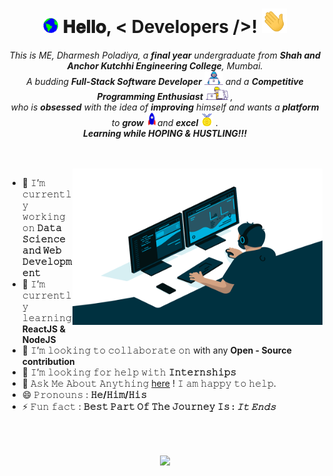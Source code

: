 
<!--
### Hi there 👋
**Dharm3438/Dharm3438** is a ✨ _special_ ✨ repository because its `README.md` (this file) appears on your GitHub profile.

Here are some ideas to get you started:

- 🔭 I’m currently working on ...
- 🌱 I’m currently learning ...
- 👯 I’m looking to collaborate on ...
- 🤔 I’m looking for help with ...
- 💬 Ask me about ...
- 📫 How to reach me: ...
- 😄 Pronouns: ...
- ⚡ Fun fact: ...
-->

<h1 align="center">
  <a target="_blank">
    <img src="https://github.com/Dharm3438/Dharm3438/blob/main/GIF/Earth.gif" width="24px" style="max-width:100%;">
  </a>
  𝐇𝐞𝐥𝐥𝐨, &lt; Developers /&gt;!
  <a target="_blank">
    <img src="https://github.com/Dharm3438/Dharm3438/blob/main/GIF/Hi.gif" width="40px" />
  </a>
</h1>




<p align="center">
  <em>
    This is ME, Dharmesh Poladiya, a <b>final year</b> undergraduate from <b>Shah and Anchor Kutchhi Engineering College</b>, Mumbai</a>. <br>
    A budding <b>Full-Stack Software Developer</b> <img src="https://github.com/Dharm3438/Dharm3438/blob/main/GIF/Developer.gif" width="30px"> and a <b>Competitive Programming Enthusiast</b>&nbsp;<img src="https://github.com/Dharm3438/Dharm3438/blob/main/GIF/Designer.gif" width="36px">&nbsp,<br>who is <b>obsessed</b>
    with the idea of <b>improving</b> himself and wants a <b>platform</b> to 
    <b>grow</b> <img src="https://github.com/Dharm3438/Dharm3438/blob/main/GIF/Rocket.gif" width="18px">and 
    <b>excel</b> <img src="https://github.com/Dharm3438/Dharm3438/blob/main/GIF/Medal.gif" width="20px">&nbsp.
  </em> 
  <br>
  <b><i>Learning while HOPING & HUSTLING!!!</i></b> 
</p>

<br/>
<br/>
<a target="_blank">
  <img align="right" height="250" width="400" alt="GIF" src="https://github.com/Dharm3438/Dharm3438/blob/main/GIF/code.gif">
</a>

- 🔭 𝙸’𝚖 𝚌𝚞𝚛𝚛𝚎𝚗𝚝𝚕𝚢 𝚠𝚘𝚛𝚔𝚒𝚗𝚐 𝚘𝚗 **𝙳𝚊𝚝𝚊 𝚂𝚌𝚒𝚎𝚗𝚌𝚎 𝚊𝚗𝚍 𝚆𝚎𝚋 𝙳𝚎𝚟𝚎𝚕𝚘𝚙𝚖𝚎𝚗𝚝**
- 🌱 𝙸’𝚖 𝚌𝚞𝚛𝚛𝚎𝚗𝚝𝚕𝚢 𝚕𝚎𝚊𝚛𝚗𝚒𝚗𝚐 **ReactJS & NodeJS**
- 👯 𝙸’𝚖 𝚕𝚘𝚘𝚔𝚒𝚗𝚐 𝚝𝚘 𝚌𝚘𝚕𝚕𝚊𝚋𝚘𝚛𝚊𝚝𝚎 𝚘𝚗 with any **Open - Source contribution**
- 🤔 𝙸’𝚖 𝚕𝚘𝚘𝚔𝚒𝚗𝚐 𝚏𝚘𝚛 𝚑𝚎𝚕𝚙 𝚠𝚒𝚝𝚑 **𝙸𝚗𝚝𝚎𝚛𝚗𝚜𝚑𝚒𝚙𝚜**
- 💬 𝙰𝚜𝚔 𝙼𝚎 𝙰𝚋𝚘𝚞𝚝 𝙰𝚗𝚢𝚝𝚑𝚒𝚗𝚐 [here](https://github.com/Dharm3438/Dharm3438/issues/1) ! 𝙸 𝚊𝚖 𝚑𝚊𝚙𝚙𝚢 𝚝𝚘 𝚑𝚎𝚕𝚙.
- 😄 𝙿𝚛𝚘𝚗𝚘𝚞𝚗𝚜 : **𝙷𝚎/𝙷𝚒𝚖/𝙷𝚒𝚜**
- ⚡ 𝙵𝚞𝚗 𝚏𝚊𝚌𝚝 : **𝙱𝚎𝚜𝚝 𝙿𝚊𝚛𝚝 𝙾𝚏 𝚃𝚑𝚎 𝙹𝚘𝚞𝚛𝚗𝚎𝚢 𝙸𝚜 : *𝙸𝚝 𝙴𝚗𝚍𝚜***

<br/>
<br/>
<p align="center">
  <a>
    <img align="center" src="https://github-readme-streak-stats.herokuapp.com/?user=Dharm3438&theme=dark&hide_border=true"/>
  </a>
</p>